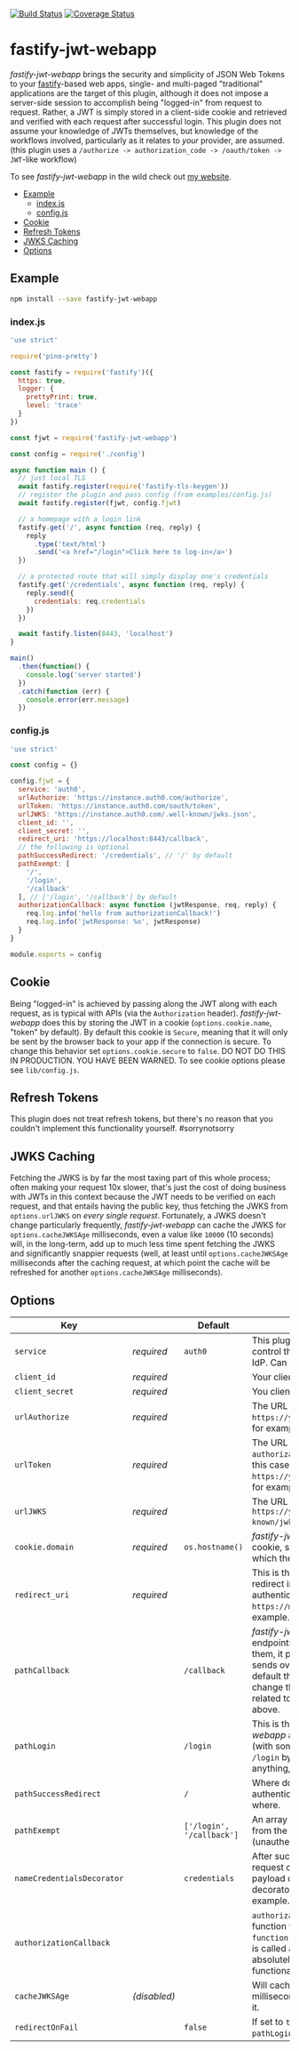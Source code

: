 [![Build Status](https://travis-ci.org/charlesread/fastify-jwt-webapp.svg?branch=master)](https://travis-ci.org/charlesread/fastify-jwt-webapp)
[![Coverage Status](https://coveralls.io/repos/github/charlesread/fastify-jwt-webapp/badge.svg?branch=master)](https://coveralls.io/github/charlesread/fastify-jwt-webapp?branch=master)

# fastify-jwt-webapp  
  
_fastify-jwt-webapp_ brings the security and simplicity of JSON Web Tokens to your [fastify][fastify]-based web apps, single- and multi-paged "traditional" applications are the target of this plugin, although it does not impose a server-side session to accomplish being "logged-in" from request to request.  Rather, a JWT is simply stored in a client-side cookie and retrieved and verified with each request after successful login. This plugin does not assume your knowledge of JWTs themselves, but knowledge of the workflows involved, particularly as it relates to *your* provider, are assumed. (this plugin uses a `/authorize -> authorization_code -> /oauth/token -> JWT`-like workflow) 
  
To see _fastify-jwt-webapp_ in the wild check out [my website](https://www.charlesread.io).  
  
[fastify]: https://fastify.io/

<!-- toc -->

- [Example](#example)
  * [index.js](#indexjs)
  * [config.js](#configjs)
- [Cookie](#cookie)
- [Refresh Tokens](#refresh-tokens)
- [JWKS Caching](#jwks-caching)
- [Options](#options)

<!-- tocstop -->

## Example

```bash  
npm install --save fastify-jwt-webapp
```  
### index.js 

```js
'use strict'

require('pino-pretty')

const fastify = require('fastify')({
  https: true,
  logger: {
    prettyPrint: true,
    level: 'trace'
  }
})

const fjwt = require('fastify-jwt-webapp')

const config = require('./config')

async function main () {
  // just local TLS
  await fastify.register(require('fastify-tls-keygen'))
  // register the plugin and pass config (from examples/config.js)
  await fastify.register(fjwt, config.fjwt)

  // a homepage with a login link
  fastify.get('/', async function (req, reply) {
    reply
      .type('text/html')
      .send('<a href="/login">Click here to log-in</a>')
  })

  // a protected route that will simply display one's credentials
  fastify.get('/credentials', async function (req, reply) {
    reply.send({
      credentials: req.credentials
    })
  })

  await fastify.listen(8443, 'localhost')
}

main()
  .then(function() {
    console.log('server started')
  })
  .catch(function (err) {
    console.error(err.message)
  })
``` 
 
### config.js 

```js
'use strict'

const config = {}

config.fjwt = {
  service: 'auth0',
  urlAuthorize: 'https://instance.auth0.com/authorize',
  urlToken: 'https://instance.auth0.com/oauth/token',
  urlJWKS: 'https://instance.auth0.com/.well-known/jwks.json',
  client_id: '',
  client_secret: '',
  redirect_uri: 'https://localhost:8443/callback',
  // the following is optional
  pathSuccessRedirect: '/credentials', // '/' by default
  pathExempt: [
    '/',
    '/login',
    '/callback'
  ], // ['/login', '/callback'] by default
  authorizationCallback: async function (jwtResponse, req, reply) {
    req.log.info('hello from authorizationCallback!')
    req.log.info('jwtResponse: %o', jwtResponse)
  }
}

module.exports = config

```  
  
## Cookie  
  
Being "logged-in" is achieved by passing along the JWT along with each request, as is typical with APIs (via the `Authorization` header). _fastify-jwt-webapp_ does this by storing the JWT in a cookie (`options.cookie.name`, "token" by default).  By default this cookie is `Secure`, meaning that it will only be sent by the browser back to your app if the connection is secure.  To change this behavior set `options.cookie.secure` to `false`.  DO NOT DO THIS IN PRODUCTION.  YOU HAVE BEEN WARNED.  To see cookie options please see `lib/config.js`.
  
## Refresh Tokens  
  
This plugin does not treat refresh tokens, but there's no reason that you couldn't implement this functionality yourself. #sorrynotsorry  

## JWKS Caching

Fetching the JWKS is by far the most taxing part of this whole process; often making your request 10x slower, that's just the cost of doing business with JWTs in this context because the JWT needs to be verified on each request, and that entails having the public key, thus fetching the JWKS from `options.urlJWKS` on _every single request_.  Fortunately, a JWKS doesn't change particularly frequently, _fastify-jwt-webapp_ can cache the JWKS for `options.cacheJWKSAge` milliseconds, even a value like `10000` (10 seconds) will, in the long-term, add up to much less time spent fetching the JWKS and significantly snappier requests (well, at least until `options.cacheJWKSAge` milliseconds after the caching request, at which point the cache will be refreshed for another `options.cacheJWKSAge` milliseconds).
  
## Options  
  
| Key |   | Default | Description |
| --- | --- | --- | --- |
| `service` | _required_  | `auth0` | This plugin makes use of "templates" that control the parameters that are sent to the IdP.  Can be `auth0` or `o365` right now. |
| `client_id` | _required_ |  | Your client ID. |
| `client_secret` | _required_ |  | You client secret. |
| `urlAuthorize` | _required_ |  | The URL that your IdP uses for login, `https://yourinstance.auth0.com/authorize`, for example. |
| `urlToken` | _required_ |  | The URL that your IdP uses for exchanging an `authorization_code` for access token(s), in this case a JWT, `https://yourinstance.auth0.com/oauth/token`, for example. |
| `urlJWKS` | _required_ |  | The URL that serves your JWKS, `https://yourinstance.auth0.com/.well-known/jwks.json`, for example. |
| `cookie.domain` | _required_ | `os.hostname()` | _fastify-jwt-webapp_ works by setting a cookie, so you need to specify the domain for which the cookie will be sent. |
| `redirect_uri` | _required_ |  | This is the URL to which an IdP should redirect in order to process the successful authentication, `https://myapp.example.com/callback`, for example. |
| `pathCallback` |  | `/callback` | _fastify-jwt-webapp_ creates several endpoints in your application, this is one of them, it processes the stuff that your IdP sends over after successful authentication, by default the endpoint is `/callback`, but you can change that with this parameter.  This is very related to the `redirect_uri` option mentioned above. |
| `pathLogin` |  | `/login` | This is the second endpoint that _fastify-jwt-webapp_ adds, it redirects to `urlAuthorize` (with some other stuff along the way), it's `/login` by default, but you can change it to anything, it's just aesthetic. |
| `pathSuccessRedirect` |  | `/` | Where do you get redirected after successful authentication?  `pathSuccessRedirect`, that's where. |
| `pathExempt` |   | `['/login', '/callback']` | An array of endpoint paths to be excluded from the actions of the plugin (unauthenticated routes). |
| `nameCredentialsDecorator` |  | `credentials` | After successful authentication, the fastify request object will be decorated with the payload of the JWT, you can control that decorator here, `req.theLoggedInUsersInfo` for example. |
| `authorizationCallback` |  |  | `authorizationCallback` is a totally optional function with signature `async function(jwtResponse, request, reply)` that is called after successful authentication, it has absolutely no effect on the plugin's actual functionality. |
| `cacheJWKSAge` | _(disabled)_ |  | Will cache the JWKS for `cacheJWKSAge` milliseconds after the first request that needs it.|
| `redirectOnFail` |  | `false` | If set to `true` the plugin will redirect to `pathLogin` if a JWT is present, but not valid. |